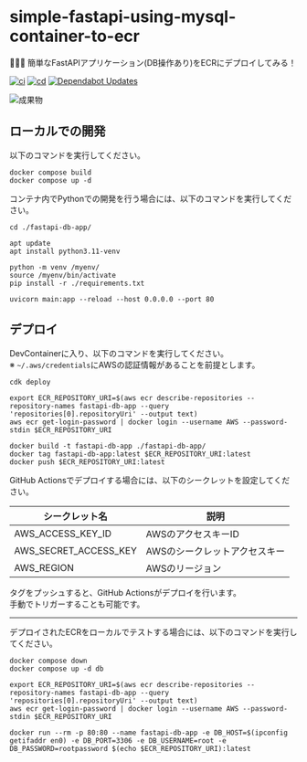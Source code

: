 # simple-fastapi-using-mysql-container-to-ecr

🫵🫵🫵 簡単なFastAPIアプリケーション(DB操作あり)をECRにデプロイしてみる！  

[![ci](https://github.com/osawa-koki/simple-fastapi-using-mysql-container-to-ecr/actions/workflows/ci.yml/badge.svg)](https://github.com/osawa-koki/simple-fastapi-using-mysql-container-to-ecr/actions/workflows/ci.yml)
[![cd](https://github.com/osawa-koki/simple-fastapi-using-mysql-container-to-ecr/actions/workflows/cd.yml/badge.svg)](https://github.com/osawa-koki/simple-fastapi-using-mysql-container-to-ecr/actions/workflows/cd.yml)
[![Dependabot Updates](https://github.com/osawa-koki/simple-fastapi-using-mysql-container-to-ecr/actions/workflows/dependabot/dependabot-updates/badge.svg)](https://github.com/osawa-koki/simple-fastapi-using-mysql-container-to-ecr/actions/workflows/dependabot/dependabot-updates)

![成果物](./fruit.gif)  

## ローカルでの開発

以下のコマンドを実行してください。  

```shell
docker compose build
docker compose up -d
```

コンテナ内でPythonでの開発を行う場合には、以下のコマンドを実行してください。  

```shell
cd ./fastapi-db-app/

apt update
apt install python3.11-venv

python -m venv /myenv/
source /myenv/bin/activate
pip install -r ./requirements.txt

uvicorn main:app --reload --host 0.0.0.0 --port 80
```

## デプロイ

DevContainerに入り、以下のコマンドを実行してください。  
※ `~/.aws/credentials`にAWSの認証情報があることを前提とします。  

```shell
cdk deploy

export ECR_REPOSITORY_URI=$(aws ecr describe-repositories --repository-names fastapi-db-app --query 'repositories[0].repositoryUri' --output text)
aws ecr get-login-password | docker login --username AWS --password-stdin $ECR_REPOSITORY_URI

docker build -t fastapi-db-app ./fastapi-db-app/
docker tag fastapi-db-app:latest $ECR_REPOSITORY_URI:latest
docker push $ECR_REPOSITORY_URI:latest
```

GitHub Actionsでデプロイする場合には、以下のシークレットを設定してください。  

| シークレット名 | 説明 |
| --- | --- |
| AWS_ACCESS_KEY_ID | AWSのアクセスキーID |
| AWS_SECRET_ACCESS_KEY | AWSのシークレットアクセスキー |
| AWS_REGION | AWSのリージョン |

タグをプッシュすると、GitHub Actionsがデプロイを行います。  
手動でトリガーすることも可能です。  

---

デプロイされたECRをローカルでテストする場合には、以下のコマンドを実行してください。  

```shell
docker compose down
docker compose up -d db

export ECR_REPOSITORY_URI=$(aws ecr describe-repositories --repository-names fastapi-db-app --query 'repositories[0].repositoryUri' --output text)
aws ecr get-login-password | docker login --username AWS --password-stdin $ECR_REPOSITORY_URI

docker run --rm -p 80:80 --name fastapi-db-app -e DB_HOST=$(ipconfig getifaddr en0) -e DB_PORT=3306 -e DB_USERNAME=root -e DB_PASSWORD=rootpassword $(echo $ECR_REPOSITORY_URI):latest
```
